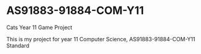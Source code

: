 # AS91883-91884-COM-Y11

Cats Year 11 Game Project

This is my project for year 11 Computer Science, AS91883-91884-COM-Y11 Standard
